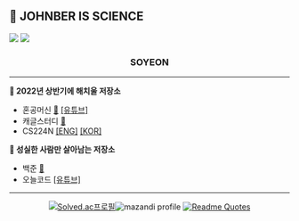 ## 🔬 JOHNBER IS SCIENCE

<a href="mailto:syyang@sookmyung.ac.kr" target="_blank"><img src="https://img.shields.io/badge/Gmail-EA4335?style=flat-square&logo=Gmail&logoColor=white"/></a>
<a href="https://velog.io/@xoyeon" target="_blank"><img src="https://img.shields.io/badge/Velog-20c997?style=flat-square&logo=Vimeo&logoColor=white"/></a>
</br>

<!-- [![Solved.ac프로필](http://mazassumnida.wtf/api/mini/generate_badge?boj=mudosaa)](https://solved.ac/mudosaa) -->

<div align="center"><h3><B>SOYEON</B></h3></div>
  
  ---
  
<B> 💫 2022년 상반기에 해치울 저장소</B>
  - 혼공머신 [💾](https://github.com/xoyeon/hongong-mldl) [[유튜브]](https://www.youtube.com/playlist?list=PLJN246lAkhQjoU0C4v8FgtbjOIXxSs_4Q)
  - 캐글스터디 [💾](https://github.com/xoyeon/kaggle-study)
  - CS224N [[ENG]](https://github.com/stanfordnlp/cs224n-winter17-notes) [[KOR]](https://github.com/songys/CS224N_17_KOR_SUB)

<B> 💫 성실한 사람만 살아남는 저장소</B>
  - 백준 [💾](https://github.com/xoyeon/BOJ)
  - 오늘코드 [[유튜브]](https://www.youtube.com/c/todaycode)
    
 ---
   
<div align="center">
  
  [![Solved.ac프로필](http://mazassumnida.wtf/api/v2/generate_badge?boj=mudosaa)](https://solved.ac/mudosaa)![mazandi profile](http://mazandi.herokuapp.com/api?handle=mudosaa&theme=warm)
  [![Readme Quotes](https://quotes-github-readme.vercel.app/api?type=horizontal&theme=radical)](https://github.com/piyushsuthar/github-readme-quotes)

</div>


<!--

<img src="https://img.shields.io/badge/Python-3776AB?style=flat-square&logo=Python&logoColor=white"/>
<img src="https://img.shields.io/badge/R-276DC3?style=flat-square&logo=R&logoColor=white"/>  -->
